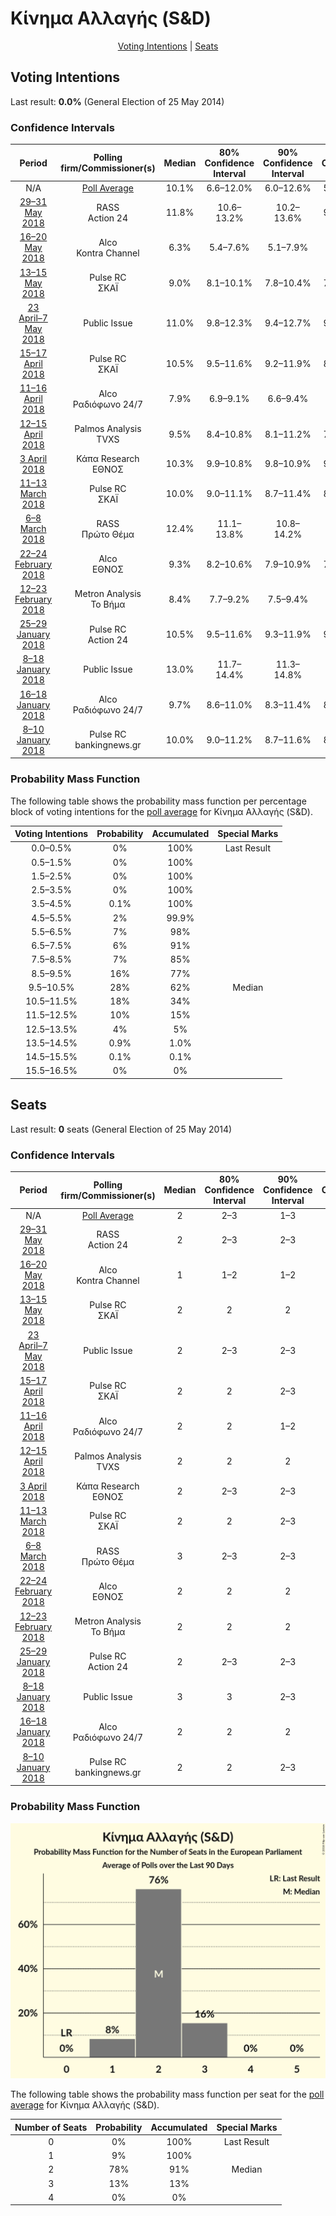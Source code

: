 # Κίνημα Αλλαγής (S&D)

<p align="center"><a href="#voting-intentions">Voting Intentions</a> | <a href="#seats">Seats</a></p>

## Voting Intentions

Last result: **0.0%** (General Election of 25 May 2014)

### Confidence Intervals

| Period     | Polling firm/Commissioner(s) | Median | 80% Confidence Interval | 90% Confidence Interval | 95% Confidence Interval | 99% Confidence Interval |
|:----------:|:----------------:|:-----------:|:-----------------------:|:-----------------------:|:-----------------------:|:-----------------------:|
| N/A | [Poll Average](average.html) | 10.1% | 6.6–12.0% | 6.0–12.6% | 5.6–13.0% | 4.9–13.9% |
| [29–31 May 2018](2018-05-31-RASS.html) | RASS <br> Action 24 | 11.8% | 10.6–13.2% | 10.2–13.6% | 9.9–13.9% | 9.4–14.6% |
| [16–20 May 2018](2018-05-20-Alco.html) | Alco <br> Kontra Channel | 6.3% | 5.4–7.6% | 5.1–7.9% | 4.8–8.3% | 4.4–8.9% |
| [13–15 May 2018](2018-05-15-PulseRC.html) | Pulse RC <br> ΣΚΑΪ | 9.0% | 8.1–10.1% | 7.8–10.4% | 7.6–10.7% | 7.2–11.2% |
| [23 April–7 May 2018](2018-05-07-PublicIssue.html) | Public Issue | 11.0% | 9.8–12.3% | 9.4–12.7% | 9.2–13.1% | 8.6–13.7% |
| [15–17 April 2018](2018-04-17-PulseRC.html) | Pulse RC <br> ΣΚΑΪ | 10.5% | 9.5–11.6% | 9.2–11.9% | 8.9–12.2% | 8.5–12.8% |
| [11–16 April 2018](2018-04-16-Alco.html) | Alco <br> Ραδιόφωνο 24/7 | 7.9% | 6.9–9.1% | 6.6–9.4% | 6.4–9.7% | 5.9–10.3% |
| [12–15 April 2018](2018-04-15-PalmosAnalysis.html) | Palmos Analysis <br> TVXS | 9.5% | 8.4–10.8% | 8.1–11.2% | 7.8–11.5% | 7.4–12.1% |
| [3 April 2018](2018-04-03-ΚάπαResearch.html) | Κάπα Research <br> ΕΘΝΟΣ | 10.3% | 9.9–10.8% | 9.8–10.9% | 9.6–11.0% | 9.4–11.2% |
| [11–13 March 2018](2018-03-13-PulseRC.html) | Pulse RC <br> ΣΚΑΪ | 10.0% | 9.0–11.1% | 8.7–11.4% | 8.5–11.7% | 8.0–12.3% |
| [6–8 March 2018](2018-03-08-RASS.html) | RASS <br> Πρώτο Θέμα | 12.4% | 11.1–13.8% | 10.8–14.2% | 10.5–14.6% | 9.9–15.3% |
| [22–24 February 2018](2018-02-24-Alco.html) | Alco <br> ΕΘΝΟΣ | 9.3% | 8.2–10.6% | 7.9–10.9% | 7.7–11.3% | 7.2–11.9% |
| [12–23 February 2018](2018-02-23-MetronAnalysis.html) | Metron Analysis <br> Το Βήμα | 8.4% | 7.7–9.2% | 7.5–9.4% | 7.3–9.6% | 7.0–10.0% |
| [25–29 January 2018](2018-01-29-PulseRC.html) | Pulse RC <br> Action 24 | 10.5% | 9.5–11.6% | 9.3–11.9% | 9.0–12.1% | 8.6–12.7% |
| [8–18 January 2018](2018-01-18-PublicIssue.html) | Public Issue | 13.0% | 11.7–14.4% | 11.3–14.8% | 11.0–15.2% | 10.5–15.9% |
| [16–18 January 2018](2018-01-18-Alco.html) | Alco <br> Ραδιόφωνο 24/7 | 9.7% | 8.6–11.0% | 8.3–11.4% | 8.0–11.7% | 7.5–12.3% |
| [8–10 January 2018](2018-01-10-PulseRC.html) | Pulse RC <br> bankingnews.gr | 10.0% | 9.0–11.2% | 8.7–11.6% | 8.4–11.9% | 8.0–12.5% |

### Probability Mass Function

The following table shows the probability mass function per percentage block of voting intentions for the [poll average](average.html) for Κίνημα Αλλαγής (S&D).

| Voting Intentions | Probability | Accumulated | Special Marks |
|:-----------------:|:-----------:|:-----------:|:-------------:|
| 0.0–0.5% | 0% | 100% | Last Result |
| 0.5–1.5% | 0% | 100% |  |
| 1.5–2.5% | 0% | 100% |  |
| 2.5–3.5% | 0% | 100% |  |
| 3.5–4.5% | 0.1% | 100% |  |
| 4.5–5.5% | 2% | 99.9% |  |
| 5.5–6.5% | 7% | 98% |  |
| 6.5–7.5% | 6% | 91% |  |
| 7.5–8.5% | 7% | 85% |  |
| 8.5–9.5% | 16% | 77% |  |
| 9.5–10.5% | 28% | 62% | Median |
| 10.5–11.5% | 18% | 34% |  |
| 11.5–12.5% | 10% | 15% |  |
| 12.5–13.5% | 4% | 5% |  |
| 13.5–14.5% | 0.9% | 1.0% |  |
| 14.5–15.5% | 0.1% | 0.1% |  |
| 15.5–16.5% | 0% | 0% |  |


## Seats

Last result: **0** seats (General Election of 25 May 2014)

### Confidence Intervals

| Period     | Polling firm/Commissioner(s) | Median | 80% Confidence Interval | 90% Confidence Interval | 95% Confidence Interval | 99% Confidence Interval |
|:----------:|:----------------:|:------:|:-----------------------:|:-----------------------:|:-----------------------:|:-----------------------:|
| N/A | [Poll Average](average.html) | 2 | 2–3 | 1–3 | 1–3 | 1–3 |
| [29–31 May 2018](2018-05-31-RASS.html) | RASS <br> Action 24 | 2 | 2–3 | 2–3 | 2–3 | 2–3 |
| [16–20 May 2018](2018-05-20-Alco.html) | Alco <br> Kontra Channel | 1 | 1–2 | 1–2 | 1–2 | 1–2 |
| [13–15 May 2018](2018-05-15-PulseRC.html) | Pulse RC <br> ΣΚΑΪ | 2 | 2 | 2 | 2 | 1–2 |
| [23 April–7 May 2018](2018-05-07-PublicIssue.html) | Public Issue | 2 | 2–3 | 2–3 | 2–3 | 2–3 |
| [15–17 April 2018](2018-04-17-PulseRC.html) | Pulse RC <br> ΣΚΑΪ | 2 | 2 | 2–3 | 2–3 | 2–3 |
| [11–16 April 2018](2018-04-16-Alco.html) | Alco <br> Ραδιόφωνο 24/7 | 2 | 2 | 1–2 | 1–2 | 1–2 |
| [12–15 April 2018](2018-04-15-PalmosAnalysis.html) | Palmos Analysis <br> TVXS | 2 | 2 | 2 | 2 | 1–3 |
| [3 April 2018](2018-04-03-ΚάπαResearch.html) | Κάπα Research <br> ΕΘΝΟΣ | 2 | 2–3 | 2–3 | 2–3 | 2–3 |
| [11–13 March 2018](2018-03-13-PulseRC.html) | Pulse RC <br> ΣΚΑΪ | 2 | 2 | 2–3 | 2–3 | 2–3 |
| [6–8 March 2018](2018-03-08-RASS.html) | RASS <br> Πρώτο Θέμα | 3 | 2–3 | 2–3 | 2–3 | 2–3 |
| [22–24 February 2018](2018-02-24-Alco.html) | Alco <br> ΕΘΝΟΣ | 2 | 2 | 2 | 2 | 1–3 |
| [12–23 February 2018](2018-02-23-MetronAnalysis.html) | Metron Analysis <br> Το Βήμα | 2 | 2 | 2 | 2 | 1–2 |
| [25–29 January 2018](2018-01-29-PulseRC.html) | Pulse RC <br> Action 24 | 2 | 2–3 | 2–3 | 2–3 | 2–3 |
| [8–18 January 2018](2018-01-18-PublicIssue.html) | Public Issue | 3 | 3 | 2–3 | 2–3 | 2–3 |
| [16–18 January 2018](2018-01-18-Alco.html) | Alco <br> Ραδιόφωνο 24/7 | 2 | 2 | 2 | 2–3 | 2–3 |
| [8–10 January 2018](2018-01-10-PulseRC.html) | Pulse RC <br> bankingnews.gr | 2 | 2 | 2–3 | 2–3 | 2–3 |

### Probability Mass Function

![Graph with seats probability mass function not yet produced](average-seats-pmf-κίνημααλλαγήςsd.png "Seats Probability Mass Function")

The following table shows the probability mass function per seat for the [poll average](average.html) for Κίνημα Αλλαγής (S&D).

| Number of Seats | Probability | Accumulated | Special Marks |
|:---------------:|:-----------:|:-----------:|:-------------:|
| 0 | 0% | 100% | Last Result |
| 1 | 9% | 100% |  |
| 2 | 78% | 91% | Median |
| 3 | 13% | 13% |  |
| 4 | 0% | 0% |  |


